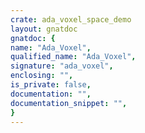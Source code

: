 ```yaml
---
crate: ada_voxel_space_demo
layout: gnatdoc
gnatdoc: {
name: "Ada_Voxel",
qualified_name: "Ada_Voxel",
signature: "ada_voxel",
enclosing: "",
is_private: false,
documentation: "",
documentation_snippet: "",
}
---
```

